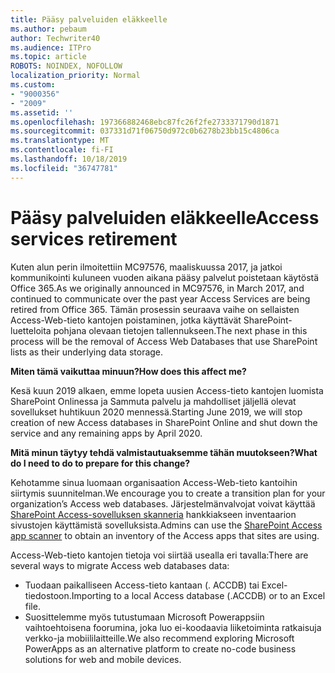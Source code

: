 ```yaml
---
title: Pääsy palveluiden eläkkeelle
ms.author: pebaum
author: Techwriter40
ms.audience: ITPro
ms.topic: article
ROBOTS: NOINDEX, NOFOLLOW
localization_priority: Normal
ms.custom:
- "9000356"
- "2009"
ms.assetid: ''
ms.openlocfilehash: 197366882468ebc87fc26f2fe2733371790d1871
ms.sourcegitcommit: 037331d71f06750d972c0b6278b23bb15c4806ca
ms.translationtype: MT
ms.contentlocale: fi-FI
ms.lasthandoff: 10/18/2019
ms.locfileid: "36747781"
---
```

# <a name="access-services-retirement"></a><span data-ttu-id="65145-102">Pääsy palveluiden eläkkeelle</span><span class="sxs-lookup"><span data-stu-id="65145-102">Access services retirement</span></span>

<span data-ttu-id="65145-103">Kuten alun perin ilmoitettiin MC97576, maaliskuussa 2017, ja jatkoi kommunikointi kuluneen vuoden aikana pääsy palvelut poistetaan käytöstä Office 365.</span><span class="sxs-lookup"><span data-stu-id="65145-103">As we originally announced in MC97576, in March 2017, and continued to communicate over the past year Access Services are being retired from Office 365.</span></span> <span data-ttu-id="65145-104">Tämän prosessin seuraava vaihe on sellaisten Access-Web-tieto kantojen poistaminen, jotka käyttävät SharePoint-luetteloita pohjana olevaan tietojen tallennukseen.</span><span class="sxs-lookup"><span data-stu-id="65145-104">The next phase in this process will be the removal of Access Web Databases that use SharePoint lists as their underlying data storage.</span></span>

<span data-ttu-id="65145-105">**Miten tämä vaikuttaa minuun?**</span><span class="sxs-lookup"><span data-stu-id="65145-105">**How does this affect me?**</span></span>

<span data-ttu-id="65145-106">Kesä kuun 2019 alkaen, emme lopeta uusien Access-tieto kantojen luomista SharePoint Onlinessa ja Sammuta palvelu ja mahdolliset jäljellä olevat sovellukset huhtikuun 2020 mennessä.</span><span class="sxs-lookup"><span data-stu-id="65145-106">Starting June 2019, we will stop creation of new Access databases in SharePoint Online and shut down the service and any remaining apps by April 2020.</span></span>

<span data-ttu-id="65145-107">**Mitä minun täytyy tehdä valmistautuaksemme tähän muutokseen?**</span><span class="sxs-lookup"><span data-stu-id="65145-107">**What do I need to do to prepare for this change?**</span></span>

<span data-ttu-id="65145-108">Kehotamme sinua luomaan organisaation Access-Web-tieto kantoihin siirtymis suunnitelman.</span><span class="sxs-lookup"><span data-stu-id="65145-108">We encourage you to create a transition plan for your organization’s Access web databases.</span></span> <span data-ttu-id="65145-109">Järjestelmänvalvojat voivat käyttää [SharePoint Access-sovelluksen skanneria](https://github.com/SharePoint/PnP-Tools/tree/master/Solutions/SharePoint.AccessApp.Scanner) hankkiakseen inventaarion sivustojen käyttämistä sovelluksista.</span><span class="sxs-lookup"><span data-stu-id="65145-109">Admins can use the [SharePoint Access app scanner](https://github.com/SharePoint/PnP-Tools/tree/master/Solutions/SharePoint.AccessApp.Scanner) to obtain an inventory of the Access apps that sites are using.</span></span>

<span data-ttu-id="65145-110">Access-Web-tieto kantojen tietoja voi siirtää usealla eri tavalla:</span><span class="sxs-lookup"><span data-stu-id="65145-110">There are several ways to migrate Access web databases data:</span></span>

- <span data-ttu-id="65145-111">Tuodaan paikalliseen Access-tieto kantaan (. ACCDB) tai Excel-tiedostoon.</span><span class="sxs-lookup"><span data-stu-id="65145-111">Importing to a local Access database (.ACCDB) or to an Excel file.</span></span>
- <span data-ttu-id="65145-112">Suosittelemme myös tutustumaan Microsoft Powerappsiin vaihtoehtoisena foorumina, joka luo ei-koodaavia liiketoiminta ratkaisuja verkko-ja mobiililaitteille.</span><span class="sxs-lookup"><span data-stu-id="65145-112">We also recommend exploring Microsoft PowerApps as an alternative platform to create no-code business solutions for web and mobile devices.</span></span>